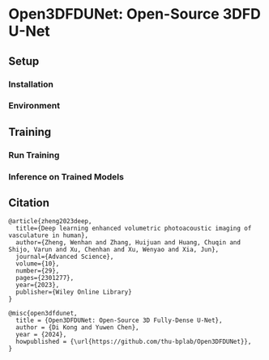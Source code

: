 # Open3DFDUNet: Open-Source 3DFD U-Net
## Setup

### Installation

### Environment

## Training

### Run Training

### Inference on Trained Models

## Citation
```
@article{zheng2023deep,
  title={Deep learning enhanced volumetric photoacoustic imaging of vasculature in human},
  author={Zheng, Wenhan and Zhang, Huijuan and Huang, Chuqin and Shijo, Varun and Xu, Chenhan and Xu, Wenyao and Xia, Jun},
  journal={Advanced Science},
  volume={10},
  number={29},
  pages={2301277},
  year={2023},
  publisher={Wiley Online Library}
}
```
```
@misc{open3dfdunet,
  title = {Open3DFDUNet: Open-Source 3D Fully-Dense U-Net},
  author = {Di Kong and Yuwen Chen},
  year = {2024},
  howpublished = {\url{https://github.com/thu-bplab/Open3DFDUNet}},
}
```

